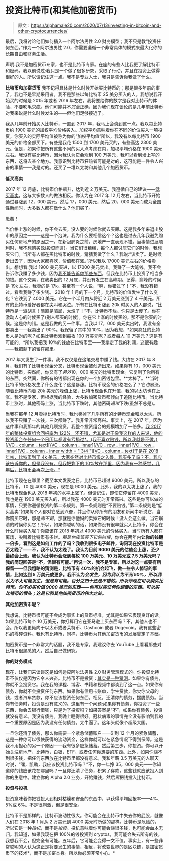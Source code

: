 # 投资比特币(和其他加密货币)

> 原文：<https://alphamale20.com/2020/07/13/investing-in-bitcoin-and-other-cryptocurrencies/>

最后，我将讨论他们如何插入一个阿尔法男性 2.0 财务模型；我不只是教“投资任何东西。”作为一个阿尔法男性 2.0，你需要遵循一个非常具体的模式来最大化你的长期自由和财务生活。

声明:我不是加密货币专家，也不是比特币专家。在座的有些人比我更了解比特币和密码。我以前说过:我只是一个做了很多研究，采取了行动，并且在投资上做得很好的人。所以请记住这一点。我不是专业人士，我只是告诉你我做了什么。

**比特币和加密货币**
我不记得具体是什么时候开始买比特币的；那是很多年前的事了，我也不是早期采用者。我不是那些以每比特币 25 美分买入的人。我想说我开始买的时候是 2015 年或者 2016 年左右。我将要给你的数字是我对比特币的体验，不要吹毛求疵。他们可能并不*完全*正确，因为我们现在谈论的是几年前比特币对我来说是什么时候发生的——但他们足够接近了。

我从几年前开始买入比特币，一直到 2017 年，我马上会谈到这一点。我以每比特币约 1900 美元的加权平均价格买入。加权平均意味着你在不同的价位买入一项投资，你买入的实际平均值被称为你的“加权平均值”所以，我没有以每比特币 1900 美元的价格全部买下。有些是我花 1500 到 1700 美元买的，有些高达 2300 美元。但是，如果你把所有这些不同的买入点考虑在内，加权平均价格在 1900 美元左右。我没有买比特币，因为我认为它会涨到 100 万美元，我可以看到墙上写的东西，这将去某个地方。我意识到比特币狂热者可能是对的，这可能是一件令人兴奋的事情——我是对的。还买了一堆以太坊和其他几个加密货币。

**低买高卖**

2017 年 12 月底，比特币价格飙升，达到近 2 万美元。我遵循自己的建议——[低买高卖](https://calebjonesblog.com/buying-low/)，这与大多数人的做法相反。你认为在 2017 年 12 月左右，当比特币开始通过暴涨到 12，000 美元，然后 17，000 美元，然后 20，000 美元而成为全国性新闻时，大多数人都在做什么？他们买了。

愚蠢！

当价格上涨的时候，你不会去买。没人要的时候你就去买屎。这是我多年来退出股市的原因之一——这是一个泡沫。我为什么要相信这个？这也是过去几年我避免购买任何房地产的原因之一。在新冠肺炎之前，房地产一直表现不错。当事情进展顺利时，我不想购买(就投资而言)。当它们很糟糕，每个人都讨厌它们的时候，我想买它们。当所有人都在买比特币的时候，猜猜我做了什么？我说:“该卖了。是时候走出去了，因为大家都喜欢，价值都在涨。”所以我以 17000 美元左右的价格卖出。想想看:我以 1900 美元买进，以 17000 美元卖出。我赚了一大笔钱。我不会告诉你我赚了多少钱，因为[我不能告诉你那些东西](https://blackdragonblog.com/2018/11/12/why-i-dont-talk-about-personal-financial-or-dating-numbers/)，但我在比特币上投资了相当多的钱。这个交易，在我卖出的 12 月底，并没有发生在高峰期。记得，巅峰的时候是 19k 左右，我卖的是 17k。甚至有一个人说，“啊，你错过了！”不，我没有错过。看看我赚了多少钱。 2018 年 1 月的下一个月，比特币的价值发生了什么变化？它跌到了 4000 美元。它在一个半月内从将近 2 万美元涨到了 4 千美元。所有的比特币爱好者都在尖叫和哭泣。所有在比特币涨到 20k 时买入的人都说，“比特币是一派胡言！简直是骗局，太烂了！”不，比特币不烂。你只是太傻了。你在激动人心的时候买了(别人都买的时候)。你在它上涨的时候买的。那不是你买的时候。这是你的错。这是我做的另一件事。当我以 17，000 美元卖出时，我没有全部卖出——我卖出了 90%。我保留了其中的 10%，因为我想，*如果疯狂的比特币人是对的呢？如果比特币涨到每枚 100 万美元呢？或者每人 10 万美元？这是有可能的。*所以我把我 10%的钱放在比特币里——我拿走了我的利润，这很有趣——我把剩下的留在那里。

2017 年又发生了一件事。我不仅仅是在这笔交易中赚了钱。大约在 2017 年 8 月，我们有了比特币现金分叉，比特币现金被创造出来。如果你有 10，000 美元的比特币，突然间，你又有了*另外*10，000 美元的比特币现金。它复制了你所有的东西。突然间，你所有的钱都出现在你的一个加密钱包里。**太棒了。**当时比特币的价格发生了什么变化？这是暴涨。比特币现金的价格怎么了？它*也*暴涨。随着比特币向着 20k 美元的峰值上涨，比特币现金也在升值，我的以太坊也在上涨。我不是专家，但根据我的经验，大多数加密货币都倾向于追随比特币。当比特币上涨时，其他密码上涨，当比特币下跌时，其他密码*通常*下跌(虽然不总是)。

当我在那年 12 月卖掉比特币时，我也卖掉了几乎所有的比特币现金和以太坊。所以我不只赚了一次钱，三次都赚了。我非常非常高兴。事实上，在 2017 年，因为这件事和我那年的其他几项投资，我整个投资组合的规模增加了一倍多。[我 2017 年的整体投资组合回报率为 122%。还不错，尤其是对于像我这样的人来说，他的投资组合在任何一个日历年都没有亏损过*。(我不喜欢赔钱，所以我就是不做。)[/VC _ column _ text][/VC _ column _ inner][/VC _ row _ inner][VC _ row _ inner][VC _ column _ inner width = " 3/4 "][VC _ column _ text]于是在 2018 年初，比特币到了 4k 美元，大家突然对比特币恨之入骨。我买多了吗？不。我应该告诉你的，但是我没有。但我把剩下的 10%放在那里，因为我有一种感觉，几年后，比特币会再次上涨。*](https://calebjonesblog.com/investment-portfolio-review-2017/)

比特币现在在哪里？截至本文发表之日，比特币已超过 9000 美元。所以我存的比特币，T0 是 4000 美元，现在是 9000 美元。此外，我的以太坊上涨了，我的比特币现金也从 2018 年初的水平上涨了。但请记住，即使它停留在 4000 美元，我也是在 1900 美元买入的，所以我在 4000 美元时非常高兴。这些是你可以做的事情，只要你遵循投资的第二条规则。第一条规则是“不要赔钱。”第二条规则是“低买高卖”如果每个人都对它感到兴奋，并且你从你所有的朋友和新闻中听说它，当你购买它时，那是*而不是*。那就是你他妈的卖掉它的时候！没人会这么做。当它崩溃的时候你买它！所以，如果你聪明的话，如果你没有很早就买入比特币，你会在什么时候买入呢？你应该在 2018 年初以 4000 美元的价格买入，当时所有人都在离场，尖叫着比特币有多烂。*那是你应该买下它的时候*，你会在两年内**让你的钱翻一倍多。看到这是如何工作的了吗？我收到很多电子邮件，询问现在投资比特币是否太晚了——不，我不认为太晚了。我认为目前 9000 美元的估值会上涨，至少最终会上涨。我认为比特币会涨到每枚 100 万美元、10 万美元或 7.5 万美元吗？我的简短回答是“不，但很有可能。”再说一次，我不是专家，所以对这一点要有所保留——但我粗略的猜测是，比特币有 40%的机会起飞，做一些令人惊讶的事情，比如达到 5 万美元或更多。我不认为*会发生，因为我认为不到 50%，所以我认为不太可能发生。但是有可能。百分之四十还是不错的。所以你现在可以购买比特币。你不必买价值 9000 美元的东西——你可以买任何你想要的东西。可以买比特币的零头；这是它和其他加密货币的伟大之处。***

**其他加密货币呢？**

我想说，比特币很可能不会成为事实上的货币标准，尤其是如果它表现良好的话。如果比特币每个 10 万美元，你打算用它在亚马逊上买东西吗？不，其他人也不会。所以我更倾向于以太币或者莱特币、Dashcoin 或者 Dogecoin。我有这些密码的零碎资料。我也有比特币，同样，比特币为其他加密货币的发展奠定了基础。

加密货币是一个非常大的话题，我不是专家。我建议你去 YouTube 上看看那些对比特币很熟悉的人，然后自己做研究。

**你的财务模式**

现在，让我们来谈谈这是如何适应阿尔法男性 2.0 财务管理模式的。你投资比特币不仅仅是因为它令人兴奋。比特币不是投资；[其实是一种猜测](https://calebjonesblog.com/speculating-vs-investing/)。如果你有债务，你就不会投资它。我在我的课程、博客、书籍和视频中都谈到了这一点。如果你有债务，你就不会投资任何东西。如果你有信用卡账单，学生贷款，你欠你父母的钱，或者汽车贷款，你不应该投资任何东西。相反，还清你的债务，摆脱债务。当你有债务时，投资是没有意义的。这里有一个问题:如果你有债务，你投资了一些东西，你会去银行借钱，只是为了投资吗？如果答案是“不”，如果你有债务，投资就没有意义。我没有债务。我晚上睡得很好。冠状病毒的事情完全没有影响到我的一个重要原因是因为我没有任何债务。太牛逼了。这年头就像个超级大国。

一旦你还清了债务，那么你需要一个紧急储蓄账户——6 到 12 个月的紧急储蓄，这是一种你可以很快获得的流动资金，这样你就可以在紧急情况下得到保障。这是我不用担心的另一个原因——我有很多应急储蓄。然后第三步，你投资。你可以开始关注房地产，比特币，白银，ETF，或者任何你想要的东西。此外，如果你赚不到很多钱，把任何东西放在比特币里都没有意义。我和年薪 3.5 万美元的人聊天时说，“嘿，凯勒，我应该投资比特币吗？”不，你一年挣 35，000 美元——你知道你的钱应该花在哪里吗？一旦你还清了债务，积累了存款，这些钱就应该投入到你的生意中。建立你的 Alpha 2.0 业务，开始赚钱，然后*再*把钱投入比特币。

**投资与投机**

投资意味着你把钱投入到相对枯燥和安全的东西中，以获得平均回报率——4%、5%或 6%。不是很刺激，但是很安全。

比特币不是那样的。比特币波动性很大。你可能会在比特币中失去你的屁股，就像人们在 2018 年 1 月从 2 万美元到 4000 美元时所做的那样。比特币是危险的，所以它是一种*投机*，而不是*投资*。投机意味着你可能会赚很多钱，也可能会血本无归。我知道，如果我现在把 100%的钱投资到 cryptos，我可能会失去所有的钱。我想我不会，但完全有可能。五年后，它可能会变得一文不值。事实上，有一些非常聪明的人认为这正是将要发生的事情，相反，将改变世界的是区块链，是加密货币下的技术*，而不是加密本身。所以你必须非常小心。*
